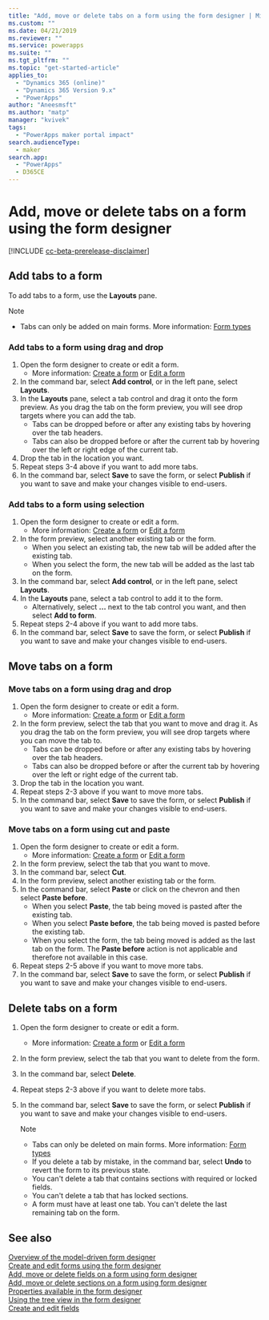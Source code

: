 ```yaml
---
title: "Add, move or delete tabs on a form using the form designer | MicrosoftDocs"
ms.custom: ""
ms.date: 04/21/2019
ms.reviewer: ""
ms.service: powerapps
ms.suite: ""
ms.tgt_pltfrm: ""
ms.topic: "get-started-article"
applies_to: 
  - "Dynamics 365 (online)"
  - "Dynamics 365 Version 9.x"
  - "PowerApps"
author: "Aneesmsft"
ms.author: "matp"
manager: "kvivek"
tags: 
  - "PowerApps maker portal impact"
search.audienceType: 
  - maker
search.app: 
  - "PowerApps"
  - D365CE
---
```


# Add, move or delete tabs on a form using the form designer 
[!INCLUDE [cc-beta-prerelease-disclaimer](../../includes/cc-beta-prerelease-disclaimer.md)]

## Add tabs to a form
To add tabs to a form, use the **Layouts** pane.  
    
  > [!NOTE]
  >   - Tabs can only be added on main forms. More information: [Form types](types-forms.md)

### Add tabs to a form using drag and drop

1. Open the form designer to create or edit a form. 
    - More information: [Create a form](create-and-edit-forms.md#create-a-form) or [Edit a form](create-and-edit-forms.md#edit-a-form)
2. In the command bar, select **Add control**, or in the left pane, select **Layouts**. 
3. In the **Layouts** pane, select a tab control and drag it onto the form preview. As you drag the tab on the form preview, you will see drop targets where you can add the tab. 
    - Tabs can be dropped before or after any existing tabs by hovering over the tab headers.
    - Tabs can also be dropped before or after the current tab by hovering over the left or right edge of the current tab.
4. Drop the tab in the location you want.
5. Repeat steps 3-4 above if you want to add more tabs.
6. In the command bar, select **Save** to save the form, or select **Publish** if you want to save and make your changes visible to end-users. 

### Add tabs to a form using selection 

1. Open the form designer to create or edit a form. 
    - More information: [Create a form](create-and-edit-forms.md#create-a-form) or [Edit a form](create-and-edit-forms.md#edit-a-form)
2. In the form preview, select another existing tab or the form.
    - When you select an existing tab, the new tab will be added after the existing tab. 
    - When you select the form, the new tab will be added as the last tab on the form. 
3. In the command bar, select **Add control**, or in the left pane, select **Layouts**.  
4. In the **Layouts** pane, select a tab control to add it to the form. 
    - Alternatively, select **...** next to the tab control you want, and then select **Add to form**. 
5. Repeat steps 2-4 above if you want to add more tabs.
6. In the command bar, select **Save** to save the form, or select **Publish** if you want to save and make your changes visible to end-users. 

## Move tabs on a form

### Move tabs on a form using drag and drop

1. Open the form designer to create or edit a form. 
    - More information: [Create a form](create-and-edit-forms.md#create-a-form) or [Edit a form](create-and-edit-forms.md#edit-a-form)
2. In the form preview, select the tab that you want to move and drag it. As you drag the tab on the form preview, you will see drop targets where you can move the tab to. 
    - Tabs can be dropped before or after any existing tabs by hovering over the tab headers.
    - Tabs can also be dropped before or after the current tab by hovering over the left or right edge of the current tab.
3. Drop the tab in the location you want.
4. Repeat steps 2-3 above if you want to move more tabs.
5. In the command bar, select **Save** to save the form, or select **Publish** if you want to save and make your changes visible to end-users. 

### Move tabs on a form using cut and paste

1. Open the form designer to create or edit a form. 
    - More information: [Create a form](create-and-edit-forms.md#create-a-form) or [Edit a form](create-and-edit-forms.md#edit-a-form)
2. In the form preview, select the tab that you want to move.
3. In the command bar, select **Cut**.
4. In the form preview, select another existing tab or the form.
5. In the command bar, select **Paste** or click on the chevron and then select **Paste before**.
    - When you select **Paste**, the tab being moved is pasted after the existing tab. 
    - When you select **Paste before**, the tab being moved is pasted before the existing tab.
    - When you select the form, the tab being moved is added as the last tab on the form. The **Paste before** action is not applicable and therefore not available in this case.
6. Repeat steps 2-5 above if you want to move more tabs.
7. In the command bar, select **Save** to save the form, or select **Publish** if you want to save and make your changes visible to end-users. 

## Delete tabs on a form
1. Open the form designer to create or edit a form. 
    - More information: [Create a form](create-and-edit-forms.md#create-a-form) or [Edit a form](create-and-edit-forms.md#edit-a-form)
2. In the form preview, select the tab that you want to delete from the form. 
3. In the command bar, select **Delete**.
4. Repeat steps 2-3 above if you want to delete more tabs.
4. In the command bar, select **Save** to save the form, or select **Publish** if you want to save and make your changes visible to end-users. 

    > [!NOTE]
    >   - Tabs can only be deleted on main forms. More information: [Form types](types-forms.md)
    >   - If you delete a tab by mistake, in the command bar, select **Undo** to revert the form to its previous state. 
    >   - You can't delete a tab that contains sections with required or locked fields. 
    >   - You can't delete a tab that has locked sections. 
    >   - A form must have at least one tab. You can't delete the last remaining tab on the form. 

## See also
[Overview of the model-driven form designer](form-designer-overview.md)  
[Create and edit forms using the form designer](create-and-edit-forms.md)  
[Add, move or delete fields on a form using form designer](add-move-or-delete-fields-on-form.md)  
[Add, move or delete sections on a form using form designer](add-move-or-delete-sections-on-form.md)  
[Properties available in the form designer](form-designer-properties.md)  
[Using the tree view in the form designer](using-tree-view-on-form.md)  
[Create and edit fields](../common-data-service/create-edit-field-portal.md) 
